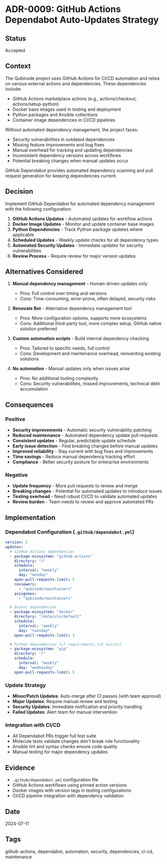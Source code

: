 # ADR-0009: GitHub Actions Dependabot Auto-Updates Strategy

## Status
Accepted

## Context
The Qubinode project uses GitHub Actions for CI/CD automation and relies on various external actions and dependencies. These dependencies include:

- GitHub Actions marketplace actions (e.g., actions/checkout, actions/setup-python)
- Docker base images used in testing and deployment
- Python packages and Ansible collections
- Container image dependencies in CI/CD pipelines

Without automated dependency management, the project faces:
- Security vulnerabilities in outdated dependencies
- Missing feature improvements and bug fixes
- Manual overhead for tracking and updating dependencies
- Inconsistent dependency versions across workflows
- Potential breaking changes when manual updates occur

GitHub Dependabot provides automated dependency scanning and pull request generation for keeping dependencies current.

## Decision
Implement GitHub Dependabot for automated dependency management with the following configuration:

1. **GitHub Actions Updates** - Automated updates for workflow actions
2. **Docker Image Updates** - Monitor and update container base images
3. **Python Dependencies** - Track Python package updates where applicable
4. **Scheduled Updates** - Weekly update checks for all dependency types
5. **Automated Security Updates** - Immediate updates for security vulnerabilities
6. **Review Process** - Require review for major version updates

## Alternatives Considered
1. **Manual dependency management** - Human-driven updates only
   - Pros: Full control over timing and versions
   - Cons: Time-consuming, error-prone, often delayed, security risks

2. **Renovate Bot** - Alternative dependency management tool
   - Pros: More configuration options, supports more ecosystems
   - Cons: Additional third-party tool, more complex setup, GitHub native solution preferred

3. **Custom automation scripts** - Build internal dependency checking
   - Pros: Tailored to specific needs, full control
   - Cons: Development and maintenance overhead, reinventing existing solutions

4. **No automation** - Manual updates only when issues arise
   - Pros: No additional tooling complexity
   - Cons: Security vulnerabilities, missed improvements, technical debt accumulation

## Consequences

### Positive
- **Security improvements** - Automatic security vulnerability patching
- **Reduced maintenance** - Automated dependency update pull requests
- **Consistent updates** - Regular, predictable update schedule
- **Early issue detection** - Find breaking changes before manual updates
- **Improved reliability** - Stay current with bug fixes and improvements
- **Time savings** - Reduce manual dependency tracking effort
- **Compliance** - Better security posture for enterprise environments

### Negative
- **Update frequency** - More pull requests to review and merge
- **Breaking changes** - Potential for automated updates to introduce issues
- **Testing overhead** - Need robust CI/CD to validate automated updates
- **Review burden** - Team needs to review and approve automated PRs

## Implementation

### Dependabot Configuration (`.github/dependabot.yml`)
```yaml
version: 2
updates:
  # GitHub Actions dependencies
  - package-ecosystem: "github-actions"
    directory: "/"
    schedule:
      interval: "weekly"
      day: "monday"
    open-pull-requests-limit: 5
    reviewers:
      - "qubinode/maintainers"
    assignees:
      - "qubinode/maintainers"

  # Docker dependencies  
  - package-ecosystem: "docker"
    directory: "/molecule/default"
    schedule:
      interval: "weekly"
      day: "tuesday"
    open-pull-requests-limit: 3

  # Python dependencies (if requirements.txt exists)
  - package-ecosystem: "pip"
    directory: "/"
    schedule:
      interval: "weekly"
      day: "wednesday"
    open-pull-requests-limit: 5
```

### Update Strategy
- **Minor/Patch Updates**: Auto-merge after CI passes (with team approval)
- **Major Updates**: Require manual review and testing
- **Security Updates**: Immediate notification and priority handling
- **Failed Updates**: Alert team for manual intervention

### Integration with CI/CD
- All Dependabot PRs trigger full test suite
- Molecule tests validate changes don't break role functionality
- Ansible lint and syntax checks ensure code quality
- Manual testing for major dependency updates

## Evidence
- `.github/dependabot.yml` configuration file
- GitHub Actions workflows using pinned action versions
- Docker images with version tags in testing configurations
- CI/CD pipeline integration with dependency validation

## Date
2024-07-11

## Tags
github-actions, dependabot, automation, security, dependencies, ci-cd, maintenance
